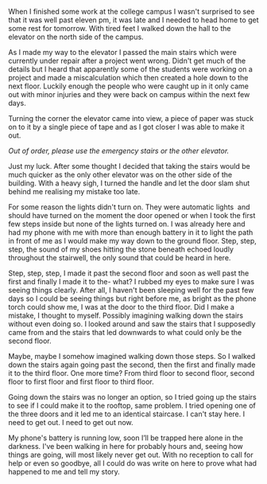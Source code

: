 When I finished some work at the college campus I wasn't surprised to see that it was well past eleven pm, it was late and I needed to head home to get some rest for tomorrow. With tired feet I walked down the hall to the elevator on the north side of the campus. 

As I made my way to the elevator I passed the main stairs which were currently under repair after a project went wrong. Didn't get much of the details but I heard that apparently some of the students were working on a project and made a miscalculation which then created a hole down to the next floor. Luckily enough the people who were caught up in it only came out with minor injuries and they were back on campus within the next few days.

Turning the corner the elevator came into view, a piece of paper was stuck on to it by a single piece of tape and as I got closer I was able to make it out.

*Out of order, please use the emergency stairs or the other elevator.*

Just my luck. After some thought I decided that taking the stairs would be much quicker as the only other elevator was on the other side of the building. With a heavy sigh, I turned the handle and let the door slam shut behind me realising my mistake too late.

For some reason the lights didn't turn on. They were automatic lights  and should have turned on the moment the door opened or when I took the first few steps inside but none of the lights turned on. I was already here and had my phone with me with more than enough battery in it to light the path in front of me as I would make my way down to the ground floor. Step, step, step, the sound of my shoes hitting the stone beneath echoed loudly throughout the stairwell, the only sound that could be heard in here. 

Step, step, step, I made it past the second floor and soon as well past the first and finally I made it to the- what? I rubbed my eyes to make sure I was seeing things clearly. After all, I haven't been sleeping well for the past few days so I could be seeing things but right before me, as bright as the phone torch could show me, I was at the door to the third floor. Did I make a mistake, I thought to myself. Possibly imagining walking down the stairs without even doing so. I looked around and saw the stairs that I supposedly came from and the stairs that led downwards to what could only be the second floor.

Maybe, maybe I somehow imagined walking down those steps. So I walked down the stairs again going past the second, then the first and finally made it to the third floor. One more time? From third floor to second floor, second floor to first floor and first floor to third floor.

Going down the stairs was no longer an option, so I tried going up the stairs to see if I could make it to the rooftop, same problem. I tried opening one of the three doors and it led me to an identical staircase. I can't stay here. I need to get out. I need to get out now.

My phone's battery is running low, soon I’ll be trapped here alone in the darkness. I've been walking in here for probably hours and, seeing how things are going, will most likely never get out. With no reception to call for help or even so goodbye, all I could do was write on here to prove what had happened to me and tell my story.